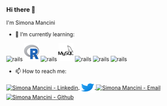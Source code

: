 ### Hi there 👋

<!--
**simonamancini73/simonamancini73** is a ✨ _special_ ✨ repository because its `README.md` (this file) appears on your GitHub profile.

I'm Simona Mancini

- 🔭 I’m currently working on ...
- 🌱 I’m currently learning ...
- 👯 I’m looking to collaborate on ...
- 🤔 I’m looking for help with ...
- 💬 Ask me about ...
- 📫 How to reach me:

<a href="https://www.linkedin.com/in/simona-mancini-78aa02211//"><img align="left" src="https://raw.githubusercontent.com/yushi1007/simonamancini73/main/images/linkedin.svg" alt="Simona Mancini | LinkedIn" width="21px"/></a>
</br>

## [My Portfolio](https://anabeatrizmacedo241.github.io/AnaBeatrizMacedo_Portfolio/)

-->

I'm Simona Mancini

- 🌱 I’m currently learning:

<img src="https://cdn.jsdelivr.net/gh/devicons/devicon/icons/python/python-original.svg" alt="rails" width='40' height='49' style='max-width: 100%;'></img>
<img src='https://raw.githubusercontent.com/devicons/devicon/00f02ef57fb7601fd1ddcc2fe6fe670fef3ae3e4/icons/r/r-original.svg' alt="rails" width='40' height='49' style='max-width: 100%;'></img>
<img src="https://cdn.jsdelivr.net/gh/devicons/devicon/icons/postgresql/postgresql-original.svg" alt="rails" width='40' height='49' style='max-width: 100%;'></img>
<img src="https://raw.githubusercontent.com/simonamancini73/simonamancini73/main/images/mysql.png" alt="rails" width='40' height='49' style='max-width: 100%;'></img>
<img src="https://cdn.jsdelivr.net/gh/devicons/devicon/icons/jupyter/jupyter-original-wordmark.svg" alt="rails" width='40' height='49' style='max-width: 100%;'></img>
<img src="https://cdn.worldvectorlogo.com/logos/power-bi.svg" alt="rails" width='40' height='49' style='max-width: 100%;'></img>
<img src="https://cdn.worldvectorlogo.com/logos/power-bi.svg" alt="rails" width='40' height='49' style='max-width: 100%;'></img>


- 📫 How to reach me:

<a href="https://www.linkedin.com/in/ana-beatriz-oliveira-de-macedo-85b05b215/" target="_blank">
<img align="center" alt='Simona Mancini - Linkedin' height='30' width='40' src="https://cdn.jsdelivr.net/gh/devicons/devicon/icons/linkedin/linkedin-original.svg" style="max-width:100%;">
<a href="https://twitter.com/SimonaMancini73" target="_blank">
<img align="center" alt='Simona Mancini - Twitter' height='30' width='40' src="https://raw.githubusercontent.com/simonamancini73/simonamancini73/main/images/twitter.png" style="max-width: 100%;">
<a href="smancini73@gmail.com" target="_blank">
<img align="center" alt='Simona Mancini - Email' height='30' width= '40' src="https://camo.githubusercontent.com/4a3dd8d10a27c272fd04b2ce8ed1a130606f95ea6a76b5e19ce8b642faa18c27/68747470733a2f2f6564656e742e6769746875622e696f2f537570657254696e7949636f6e732f696d616765732f7376672f676d61696c2e737667" style="max-width: 100%;">
<a href="https://github.com/simonamancini73" target="_blank">
<img align="center" alt='Simona Mancini - Github' height='30' width='40' src="https://cdn.jsdelivr.net/gh/devicons/devicon/icons/github/github-original.svg" style="max-width: 100%;">








